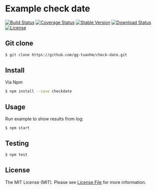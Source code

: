 # Example check date

[![Build Status](https://travis-ci.org/gg-tuanhm/check-date.svg?branch=master)](https://travis-ci.org/gg-tuanhm/check-date)
[![Coverage Status](https://coveralls.io/repos/github/gg-tuanhm/check-date/badge.svg?branch=master)](https://coveralls.io/github/gg-tuanhm/check-date?branch=master)
[![Stable Version](https://img.shields.io/npm/v/checkdate.svg)](https://www.npmjs.com/package/checkdate)
[![Download Status](https://img.shields.io/npm/dt/checkdate.svg)](https://www.npmjs.com/package/checkdate)
[![License](https://img.shields.io/github/license/gg-tuanhm/check-date.svg)](https://github.com/gg-tuanhm/check-date/blob/develop/LICENSE)

## Git clone
``` bash
$ git clone https://github.com/gg-tuanhm/check-date.git
```

## Install

Via Npm

``` bash
$ npm install --save checkdate
```

## Usage
Run example to show results from log:

```
$ npm start
```
## Testing

``` bash
$ npm test
```

## License

The MIT License (MIT). Please see [License File](LICENSE.md) for more information.
